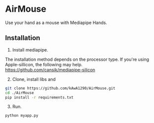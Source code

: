 
# AirMouse

Use your hand as a mouse with Mediapipe Hands.

## Installation

1. Install mediapipe.

The installation method depends on the processor type.
If you're using Apple-sillicon, the following may help.
https://github.com/cansik/mediapipe-silicon

2. Clone, install libs and 
``` bash
git clone https://github.com/kAwA1290/AirMouse.git
cd ./AirMouse
pip install -r requirements.txt
```
3. Run.
``` bash
python myapp.py
```
